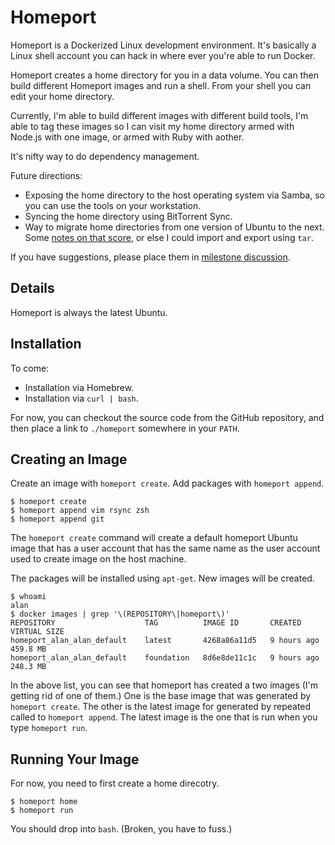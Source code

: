 # Homeport

Homeport is a Dockerized Linux development environment. It's basically a Linux
shell account you can hack in where ever you're able to run Docker.

Homeport creates a home directory for you in a data volume. You can then build
different Homeport images and run a shell. From your shell you can edit your
home directory.

Currently, I'm able to build different images with different build tools, I'm
able to tag these images so I can visit my home directory armed with Node.js
with one image, or armed with Ruby with aother.

It's nifty way to do dependency management.

Future directions:

 * Exposing the home directory to the host operating system via Samba, so you
 can use the tools on your workstation.
 * Syncing the home directory using BitTorrent Sync.
 * Way to migrate home directories from one version of Ubuntu to the next. Some
 [notes on that score](http://stackoverflow.com/questions/23137544/how-to-map-volume-paths-using-dockers-volumes-from), or else I could import and export using `tar`.

If you have suggestions, please place them in [milestone
discussion](https://github.com/bigeasy/homeport/issues/1).

## Details

Homeport is always the latest Ubuntu.

## Installation

To come:

 * Installation via Homebrew.
 * Installation via `curl | bash`.

For now, you can checkout the source code from the GitHub repository, and then
place a link to `./homeport` somewhere in your `PATH`.


## Creating an Image

Create an image with `homeport create`. Add packages with `homeport append`.

```console
$ homeport create
$ homeport append vim rsync zsh
$ homeport append git
```

The `homeport create` command will create a default homeport Ubuntu image that
has a user account that has the same name as the user account used to create
image on the host machine.

The packages will be installed using `apt-get`. New images will be created.

```console
$ whoami
alan
$ docker images | grep '\(REPOSITORY\|homeport\)'
REPOSITORY                    TAG          IMAGE ID       CREATED       VIRTUAL SIZE
homeport_alan_alan_default    latest       4268a86a11d5   9 hours ago   459.8 MB
homeport_alan_alan_default    foundation   8d6e8de11c1c   9 hours ago   248.3 MB
```

In the above list, you can see that homeport has created a two images (I'm
getting rid of one of them.) One is the base image that was generated by
`homeport create`. The other is the latest image for generated by repeated
called to `homeport append`. The latest image is the one that is run when you
type `homeport run`.

## Running Your Image

For now, you need to first create a home direcotry.

```
$ homeport home
$ homeport run
```

You should drop into `bash`. (Broken, you have to fuss.)
